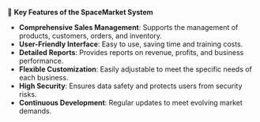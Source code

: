 📌 **Key Features of the SpaceMarket System**  

- **Comprehensive Sales Management**: Supports the management of products, customers, orders, and inventory.  
- **User-Friendly Interface**: Easy to use, saving time and training costs.  
- **Detailed Reports**: Provides reports on revenue, profits, and business performance.  
- **Flexible Customization**: Easily adjustable to meet the specific needs of each business.  
- **High Security**: Ensures data safety and protects users from security risks.  
- **Continuous Development**: Regular updates to meet evolving market demands.  
